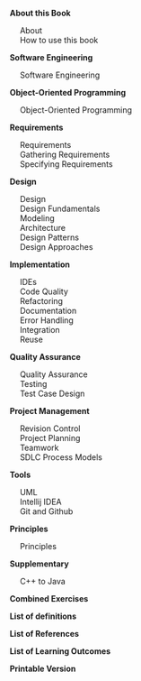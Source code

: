 
<span id="toc">
<navigation>

* **About this Book**
  * [About]({{baseUrl}}/about/acknowledgements.html)
  * [How to use this book]({{baseUrl}}/about/usage.html)

* **Software Engineering**
  * [Software Engineering]({{baseUrl}}/softwareEngineering/)

* **Object-Oriented Programming**
  * [Object-Oriented Programming]({{baseUrl}}/oop/)

* **Requirements**
  * [Requirements]({{baseUrl}}/requirements/)
  * [Gathering Requirements]({{baseUrl}}/gatheringRequirements/)
  * [Specifying Requirements]({{baseUrl}}/specifyingRequirements/)

* **Design**
  * [Design]({{baseUrl}}/design/)
  * [Design Fundamentals]({{baseUrl}}/designFundamentals/)
  * [Modeling]({{baseUrl}}/modeling/)
  * [Architecture]({{baseUrl}}/architecture/)
  * [Design Patterns]({{baseUrl}}/designPatterns/)
  * [Design Approaches]({{baseUrl}}/designApproaches/)

* **Implementation**
  * [IDEs]({{baseUrl}}/ides/)
  * [Code Quality]({{baseUrl}}/codeQuality/)
  * [Refactoring]({{baseUrl}}/refactoring/)
  * [Documentation]({{baseUrl}}/documentation/)
  * [Error Handling]({{baseUrl}}/errorHandling/)
  * [Integration]({{baseUrl}}/integration/)
  * [Reuse]({{baseUrl}}/reuse/)

* **Quality Assurance**
  * [Quality Assurance]({{baseUrl}}/qualityAssurance/)
  * [Testing]({{baseUrl}}/testing/)
  * [Test Case Design]({{baseUrl}}/testCaseDesign/)

* **Project Management**
  * [Revision Control]({{baseUrl}}/revisionControl/)
  * [Project Planning]({{baseUrl}}/projectPlanning/)
  * [Teamwork]({{baseUrl}}/teamwork/)
  * [SDLC Process Models]({{baseUrl}}/processModels/)

* **Tools**
  * [UML]({{baseUrl}}/uml/)
  * [Intellij IDEA]({{baseUrl}}/intellij/)
  * [Git and Github]({{baseUrl}}/gitAndGithub/)

* **Principles**
  * [Principles]({{baseUrl}}/principles/)

* **Supplementary**
  * [C++ to Java]({{baseUrl}}/cppToJava/)

* **[Combined Exercises]({{baseUrl}}/combined/exercises.html)**
* **[List of definitions]({{baseUrl}}/common/definitions.html)**
* **[List of References]({{baseUrl}}/common/references.html)**
* **[List of Learning Outcomes]({{baseUrl}}/common/outcomes.html)**
* **[Printable Version]({{baseUrl}}/common/print.html)**

</navigation>
</span>
